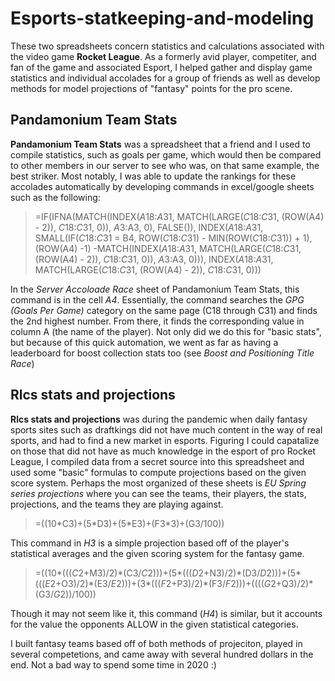 # Esports-statkeeping-and-modeling

These two spreadsheets concern statistics and calculations associated with the video game **Rocket League**. 
As a formerly avid player, competiter, and fan of the game and associated Esport, I helped gather and display game statistics and individual accolades for a group of friends as well as develop methods for model projections of "fantasy" points for the pro scene.

## Pandamonium Team Stats
**Pandamonium Team Stats** was a spreadsheet that a friend and I used to compile statistics, such as goals per game, which would then be compared to other members in our server to see who was, on that same example, the best striker. Most notably, I was able to update the rankings for these accolades automatically by developing commands in excel/google sheets such as the following:
> =IF(IFNA(MATCH(INDEX($A$18:$A$31, MATCH(LARGE($C$18:$C$31, (ROW(A4) - 2)), $C$18:$C$31, 0)), $A$3:A3, 0), FALSE()), INDEX($A$18:$A$31, SMALL(IF($C$18:$C$31 = B4, ROW($C$18:$C$31) - MIN(ROW($C$18:$C$31)) + 1), (ROW(A4) -1) -MATCH(INDEX($A$18:$A$31, MATCH(LARGE($C$18:$C$31, (ROW(A4) - 2)), $C$18:$C$31, 0)), $A$3:A3, 0))), INDEX($A$18:$A$31, MATCH(LARGE($C$18:$C$31, (ROW(A4) - 2)), $C$18:$C$31, 0)))

In the *Server Accoloade Race* sheet of Pandamonium Team Stats, this command is in the cell *A4*. Essentially, the command searches the *GPG (Goals Per Game)* category on the same page (C18 through C31) and finds the 2nd highest number. From there, it finds the corresponding value in column A (the name of the player). Not only did we do this for "basic stats", but because of this quick automation, we went as far as having a leaderboard for boost collection stats too (see *Boost and Positioning Title Race*)

## Rlcs stats and projections
**Rlcs stats and projections** was during the pandemic when daily fantasy sports sites such as draftkings did not have much content in the way of real sports, and had to find a new market in esports. Figuring I could capatalize on those that did not have as much knowledge in the esport of pro Rocket League, I compiled data from a secret source into this spreadsheet and used some "basic" formulas to compute projections based on the given score system. Perhaps the most organized of these sheets is *EU Spring series projections* where you can see the teams, their players, the stats, projections, and the teams they are playing against. 
> =((10\*C3)+(5\*D3)+(5\*E3)+(F3\*3)+(G3/100))

This command in *H3* is a simple projection based off of the player's statistical averages and the given scoring system for the fantasy game.
> =((10\*((($C$2+M3)/2)\*(C3/$C$2)))+(5\*((($D$2+N3)/2)\*(D3/$D$2)))+(5\*((($E$2+O3)/2)\*(E3/$E$2)))+(3\*((($F$2+P3)/2)\*(F3/$F$2)))+(((($G$2+Q3)/2)\*(G3/$G$2))/100))

Though it may not seem like it, this command (*H4*) is similar, but it accounts for the value the opponents ALLOW in the given statistical categories.

I built fantasy teams based off of both methods of projeciton, played in several competetions, and came away with several hundred dollars in the end. Not a bad way to spend some time in 2020 :)
